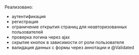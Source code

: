 Реализовано:
- аутентификация
- регистрация
- ограничение открытия страниц для неавторизованных пользователей
- проверка логина через ajax
- скрытие кнопок в зависимости от роли пользователя
- валидация данных с формы через аннотации и @Validated

